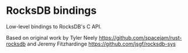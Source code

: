 RocksDB bindings
================

Low-level bindings to RocksDB's C API.

Based on original work by Tyler Neely
https://github.com/spacejam/rust-rocksdb
and Jeremy Fitzhardinge
https://github.com/jsgf/rocksdb-sys

